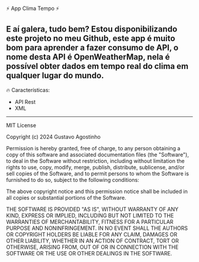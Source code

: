 ⚡ App Clima Tempo ⚡ 

E aí galera, tudo bem? Estou disponibilizando este projeto no meu Github, este app é muito bom para aprender a fazer consumo de API, o nome desta API é OpenWeatherMap, nela é possível obter dados em tempo real do clima em qualquer lugar do mundo. 
------------------------------------------------------------------------------------------------------------------------------------------------------------------------------------------------------------------------------------------------------
🔥 Características:
 - API Rest
 - XML
-------------------------------------------------------------------------------------------------------------------------------------------------------------------------------------------------------------------------------------------------------
MIT License

Copyright (c) 2024 Gustavo Agostinho

Permission is hereby granted, free of charge, to any person obtaining a copy of this software and associated documentation files (the "Software"), to deal in the Software without restriction, including without limitation the rights to use, copy,
modify, merge, publish, distribute, sublicense, and/or sell copies of the Software, and to permit persons to whom the Software is furnished to do so, subject to the following conditions:

The above copyright notice and this permission notice shall be included in all copies or substantial portions of the Software.

THE SOFTWARE IS PROVIDED "AS IS", WITHOUT WARRANTY OF ANY KIND, EXPRESS OR IMPLIED, INCLUDING BUT NOT LIMITED TO THE WARRANTIES OF MERCHANTABILITY, FITNESS FOR A PARTICULAR PURPOSE AND NONINFRINGEMENT. IN NO EVENT SHALL THE AUTHORS OR COPYRIGHT
HOLDERS BE LIABLE FOR ANY CLAIM, DAMAGES OR OTHER LIABILITY, WHETHER IN AN ACTION OF CONTRACT, TORT OR OTHERWISE, ARISING FROM, OUT OF OR IN CONNECTION WITH THE SOFTWARE OR THE USE OR OTHER DEALINGS IN THE SOFTWARE.
